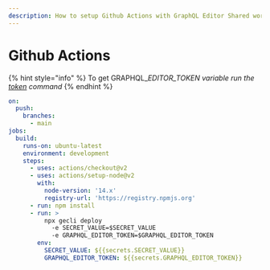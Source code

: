 ```yaml
---
description: How to setup Github Actions with GraphQL Editor Shared worker deployment
---
```


# Github Actions

{% hint style="info" %}
To get GRAPHQL\__EDITOR_TOKEN variable run the_ [_token_](/docs/tools/untitled/cloud/deploy-from-repo-using-cli/github-actions/) _command_
{% endhint %}

```yaml
on:
  push:
    branches:
      - main
jobs:
  build:
    runs-on: ubuntu-latest
    environment: development
    steps:
      - uses: actions/checkout@v2
      - uses: actions/setup-node@v2
        with:
          node-version: '14.x'
          registry-url: 'https://registry.npmjs.org'
      - run: npm install
      - run: >
          npx gecli deploy 
            -e SECRET_VALUE=$SECRET_VALUE 
            -e GRAPHQL_EDITOR_TOKEN=$GRAPHQL_EDITOR_TOKEN
        env:
          SECRET_VALUE: ${{secrets.SECRET_VALUE}}
          GRAPHQL_EDITOR_TOKEN: ${{secrets.GRAPHQL_EDITOR_TOKEN}}
```

